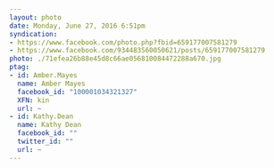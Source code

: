 ```yaml
---
layout: photo
date: Monday, June 27, 2016 6:51pm
syndication:
- https://www.facebook.com/photo.php?fbid=659177007581279
- https://www.facebook.com/934483560050621/posts/659177007581279
photo: ./71efea26b88e45d8c66ae056810084472288a670.jpg
ptag:
- id: Amber.Mayes
  name: Amber Mayes
  facebook_id: "100001034321327"
  XFN: kin
  url: ~
- id: Kathy.Dean
  name: Kathy Dean
  facebook_id: ""
  twitter_id: ""
  url: ~
---
```


